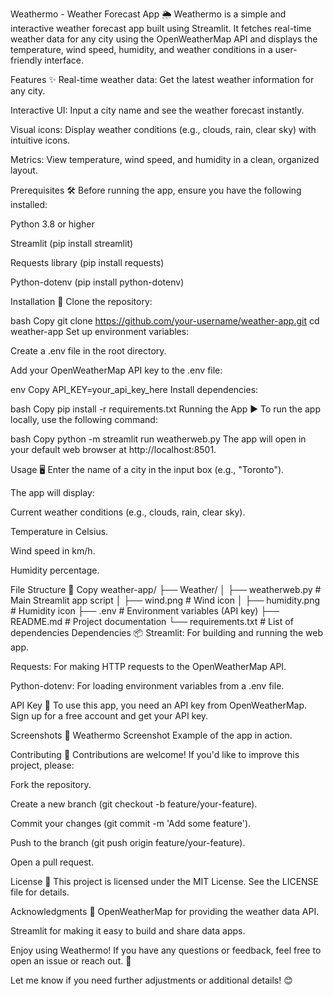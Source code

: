 Weathermo - Weather Forecast App 🌦️
Weathermo is a simple and interactive weather forecast app built using Streamlit. It fetches real-time weather data for any city using the OpenWeatherMap API and displays the temperature, wind speed, humidity, and weather conditions in a user-friendly interface.

Features ✨
Real-time weather data: Get the latest weather information for any city.

Interactive UI: Input a city name and see the weather forecast instantly.

Visual icons: Display weather conditions (e.g., clouds, rain, clear sky) with intuitive icons.

Metrics: View temperature, wind speed, and humidity in a clean, organized layout.

Prerequisites 🛠️
Before running the app, ensure you have the following installed:

Python 3.8 or higher

Streamlit (pip install streamlit)

Requests library (pip install requests)

Python-dotenv (pip install python-dotenv)

Installation 🚀
Clone the repository:

bash
Copy
git clone https://github.com/your-username/weather-app.git
cd weather-app
Set up environment variables:

Create a .env file in the root directory.

Add your OpenWeatherMap API key to the .env file:

env
Copy
API_KEY=your_api_key_here
Install dependencies:

bash
Copy
pip install -r requirements.txt
Running the App ▶️
To run the app locally, use the following command:

bash
Copy
python -m streamlit run weatherweb.py
The app will open in your default web browser at http://localhost:8501.

Usage 🖥️
Enter the name of a city in the input box (e.g., "Toronto").

The app will display:

Current weather conditions (e.g., clouds, rain, clear sky).

Temperature in Celsius.

Wind speed in km/h.

Humidity percentage.

File Structure 📂
Copy
weather-app/
├── Weather/
│   ├── weatherweb.py       # Main Streamlit app script
│   ├── wind.png            # Wind icon
│   ├── humidity.png        # Humidity icon
├── .env                    # Environment variables (API key)
├── README.md               # Project documentation
└── requirements.txt        # List of dependencies
Dependencies 📦
Streamlit: For building and running the web app.

Requests: For making HTTP requests to the OpenWeatherMap API.

Python-dotenv: For loading environment variables from a .env file.

API Key 🔑
To use this app, you need an API key from OpenWeatherMap. Sign up for a free account and get your API key.

Screenshots 📸
Weathermo Screenshot
Example of the app in action.

Contributing 🤝
Contributions are welcome! If you'd like to improve this project, please:

Fork the repository.

Create a new branch (git checkout -b feature/your-feature).

Commit your changes (git commit -m 'Add some feature').

Push to the branch (git push origin feature/your-feature).

Open a pull request.

License 📄
This project is licensed under the MIT License. See the LICENSE file for details.

Acknowledgments 🙏
OpenWeatherMap for providing the weather data API.

Streamlit for making it easy to build and share data apps.

Enjoy using Weathermo! If you have any questions or feedback, feel free to open an issue or reach out. 🌟

Let me know if you need further adjustments or additional details! 😊
